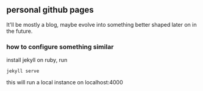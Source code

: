 ## personal github pages

It'll be mostly a blog, maybe evolve into something better shaped later on in the future.


### how to configure something similar

install jekyll on ruby, run 

```
jekyll serve
```

this will run a local instance on localhost:4000

